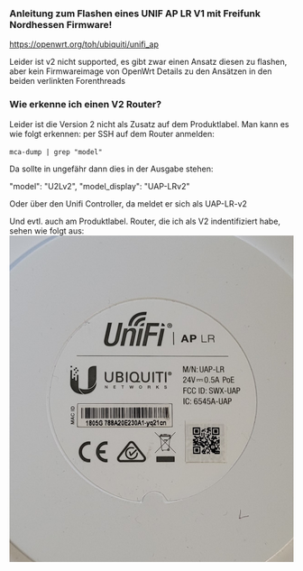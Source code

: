 ### Anleitung zum Flashen eines UNIF AP LR V1 mit Freifunk Nordhessen Firmware!

https://openwrt.org/toh/ubiquiti/unifi_ap

Leider ist v2 nicht supported, es gibt zwar einen Ansatz diesen zu flashen, aber kein Firmwareimage von OpenWrt
Details zu den Ansätzen in den beiden verlinkten Forenthreads


### Wie erkenne ich einen V2 Router? 
Leider ist die Version 2 nicht als Zusatz auf dem Produktlabel.
Man kann es wie folgt erkennen:
per SSH auf dem Router anmelden: 

`mca-dump | grep "model"`

Da sollte in ungefähr dann dies in der Ausgabe stehen:

"model": "U2Lv2",
"model_display": "UAP-LRv2"

Oder über den Unifi Controller, da meldet er sich als UAP-LR-v2

Und evtl. auch am Produktlabel. Router, die ich als V2 indentifiziert habe, sehen wie folgt aus: ![UAP](./UAPLRv2.png)
